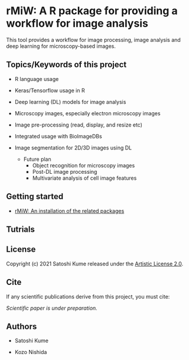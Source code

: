 # rMiW: A R package for providing a workflow for image analysis

This tool provides a workflow for image processing, image analysis and deep learning for microscopy-based images.

## Topics/Keywords of this project
- R language usage
- Keras/Tensorflow usage in R
- Deep learning (DL) models for image analysis
- Microscopy images, especially electron microscopy images
- Image pre-processing (read, display, and resize etc)
- Integrated usage with BioImageDBs
- Image segmentation for 2D/3D  images using DL

  - Future plan
    - Object recognition for microscopy images
    - Post-DL image processing
    - Multivariate analysis of cell image features

## Getting started

- [rMiW: An installation of the related packages](https://kumes.github.io/rMiW/vignettes/rMiW_installation.html)

## Tutrials




## License

Copyright (c) 2021 Satoshi Kume released under the [Artistic License 2.0](http://www.perlfoundation.org/artistic_license_2_0).

## Cite

If any scientific publications derive from this project, you must cite:

*Scientific paper is under preparation.*

## Authors

- Satoshi Kume

- Kozo Nishida

